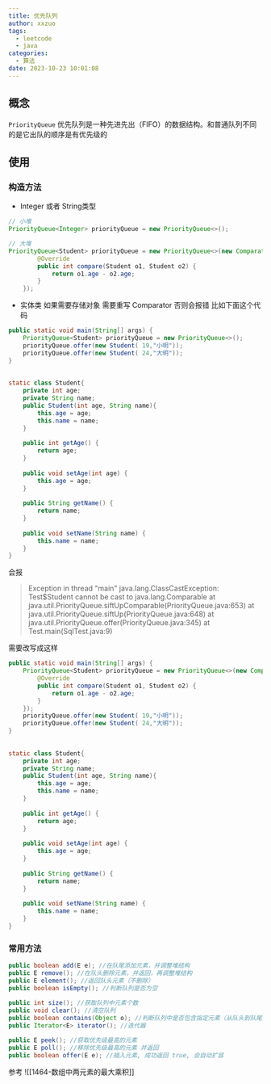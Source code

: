 ```yaml
---
title: 优先队列
author: xxzuo
tags:
  - leetcode
  - java
categories:
  - 算法
date: 2023-10-23 10:01:08
---
```


## 概念
`PriorityQueue` 优先队列是一种先进先出（FIFO）的数据结构。和普通队列不同的是它出队的顺序是有优先级的


## 使用
### 构造方法
- Integer 或者 String类型
```java
// 小堆
PriorityQueue<Integer> priorityQueue = new PriorityQueue<>();

// 大堆
PriorityQueue<Student> priorityQueue = new PriorityQueue<>(new Comparator<Student>() {  
        @Override  
        public int compare(Student o1, Student o2) {  
            return o1.age - o2.age;  
        }  
    }); 

```

- 实体类
如果需要存储对象 需要重写 Comparator 否则会报错
比如下面这个代码
```java
public static void main(String[] args) {  
    PriorityQueue<Student> priorityQueue = new PriorityQueue<>();  
    priorityQueue.offer(new Student( 19,"小明"));  
    priorityQueue.offer(new Student( 24,"大明"));  
}  
  
  
static class Student{  
    private int age;  
    private String name;  
    public Student(int age, String name){  
        this.age = age;  
        this.name = name;  
    }  
  
    public int getAge() {  
        return age;  
    }  
  
    public void setAge(int age) {  
        this.age = age;  
    }  
  
    public String getName() {  
        return name;  
    }  
  
    public void setName(String name) {  
        this.name = name;  
    }  
}

```

会报
> Exception in thread "main" java.lang.ClassCastException: Test$Student cannot be cast to java.lang.Comparable
	at java.util.PriorityQueue.siftUpComparable(PriorityQueue.java:653)
	at java.util.PriorityQueue.siftUp(PriorityQueue.java:648)
	at java.util.PriorityQueue.offer(PriorityQueue.java:345)
	at Test.main(SqlTest.java:9)

需要改写成这样
```java
public static void main(String[] args) {  
    PriorityQueue<Student> priorityQueue = new PriorityQueue<>(new Comparator<Student>() {  
        @Override  
        public int compare(Student o1, Student o2) {  
            return o1.age - o2.age;  
        }  
    });  
    priorityQueue.offer(new Student( 19,"小明"));  
    priorityQueue.offer(new Student( 24,"大明"));  
}  
  
  
static class Student{  
    private int age;  
    private String name;  
    public Student(int age, String name){  
        this.age = age;  
        this.name = name;  
    }  
  
    public int getAge() {  
        return age;  
    }  
  
    public void setAge(int age) {  
        this.age = age;  
    }  
  
    public String getName() {  
        return name;  
    }  
  
    public void setName(String name) {  
        this.name = name;  
    }  
}

```


### 常用方法
```java
public boolean add(E e); //在队尾添加元素，并调整堆结构
public E remove(); //在队头删除元素，并返回，再调整堆结构
public E element(); //返回队头元素（不删除）
public boolean isEmpty(); //判断队列是否为空
​
public int size(); //获取队列中元素个数
public void clear(); //清空队列
public boolean contains(Object o); //判断队列中是否包含指定元素（从队头到队尾遍历）
public Iterator<E> iterator(); //迭代器

public E peek(); //获取优先级最高的元素
public E poll(); //移除优先级最高的元素 并返回
public boolean offer(E e); //插入元素, 成功返回 true, 会自动扩容

```

参考 ![[1464-数组中两元素的最大乘积]]



